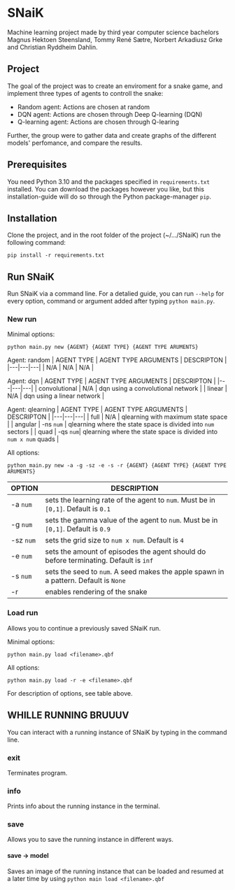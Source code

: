 # SNaiK
Machine learning project made by third year computer science bachelors Magnus Hektoen Steensland, Tommy René Sætre, Norbert Arkadiusz Grke and Christian Ryddheim Dahlin.


## Project
The goal of the project was to create an enviroment for a snake game, and implement three types of agents to controll the snake:

* Random agent: Actions are chosen at random
* DQN agent: Actions are chosen through Deep Q-learning (DQN)
* Q-learning agent: Actions are chosen through Q-learing

Further, the group were to gather data and create graphs of the different models' perfomance, and compare the results.


## Prerequisites
You need Python 3.10 and the packages specified in `requirements.txt` installed. You can download the packages however you like, but this installation-guide will do so through the Python package-manager `pip`.  


## Installation
Clone the project, and in the root folder of the project (~/.../SNaiK) run the following command:

```
pip install -r requirements.txt
```

## Run SNaiK
Run SNaiK via a command line. For a detalied guide, you can run `--help` for every option, command or argument added after typing `python main.py`.


### New run
Minimal options:
```
python main.py new {AGENT} {AGENT TYPE} {AGENT TYPE ARUMENTS}  
```      

Agent: random
| AGENT TYPE  | AGENT TYPE ARGUMENTS  | DESCRIPTON |
|---|---|---|
| N/A  | N/A | N/A |


Agent: dqn
| AGENT TYPE  | AGENT TYPE ARGUMENTS  | DESCRIPTON |
|---|---|---|
| convolutional  | N/A | dqn using a convolutional network |
| linear  | N/A | dqn using a linear network |



Agent: qlearning
| AGENT TYPE  | AGENT TYPE ARGUMENTS  | DESCRIPTON |
|---|---|---|
| full  | N/A | qlearning with maximum state space |
| angular  | -ns `num` | qlearning where the state space is divided into `num` sectors |
| quad  | -qs `num`|  qlearning where the state space is divided into `num x num` quads |


All options:
```
python main.py new -a -g -sz -e -s -r {AGENT} {AGENT TYPE} {AGENT TYPE ARUMENTS} 
```
|  OPTION | DESCRIPTION  |
|---|---|
| -a `num`|  sets the learning rate of the agent to `num`. Must be in `[0,1]`. Default is `0.1`|
| -g  `num`|  sets the gamma value of the agent to `num`. Must be in `[0,1]`. Default is `0.9`|
|  -sz `num`|  sets the grid size to `num x num`. Default is `4` |
|  -e `num`| sets the amount of episodes the agent should do before terminating. Default is `inf` |
|  -s `num` |  sets the seed to `num`. A seed makes the apple spawn in a pattern. Default is `None`|
|  -r | enables rendering of the snake |

### Load run
Allows you to continue a previously saved SNaiK run.


Minimal options:
```
python main.py load <filename>.qbf
```

All options:
```
python main.py load -r -e <filename>.qbf
```
For description of options, see table above.



## WHILLE RUNNING BRUUUV 
You can interact with a running instance of SNaiK by typing in the command line.

### exit
Terminates program.


### info
Prints info about the running instance in the terminal.

### save 
Allows you to save the running instance in different ways. 

#### save &#8594; model
Saves an image of the running instance that can be loaded and resumed at a later time by using `python main load <filename>.qbf`  


